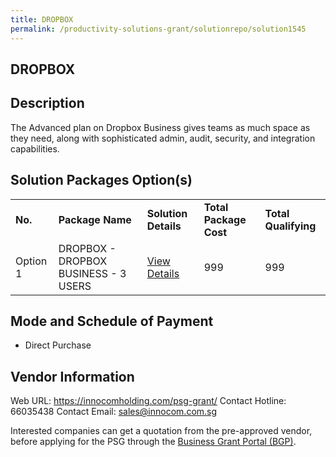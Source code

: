 ```yaml
---
title: DROPBOX
permalink: /productivity-solutions-grant/solutionrepo/solution1545
---
```


## DROPBOX

## Description

The Advanced plan on Dropbox Business gives teams as much space as they need, along with sophisticated admin, audit, security, and integration capabilities.

## Solution Packages Option(s)

<table>
<tr>
<td><b>No.</b></td>
<td><b>Package Name</b></td>
<td><b>Solution Details</b></td>
<td><b>Total Package Cost</b></td>
<td><b>Total Qualifying</b></td>
</tr>
<tr>
<td>Option 1</td>
<td>DROPBOX - DROPBOX BUSINESS - 3 USERS</td>
<td><a href='https://www.gobusiness.gov.sg/images/psg/Desensitised_Innocom_20200642_Annex_3_Part_1.pdf'>View Details</a></td>
<td>999</td>
<td>999</td>
</tr>
</table>

## Mode and Schedule of Payment

 - Direct Purchase

## Vendor Information

 Web URL: https://innocomholding.com/psg-grant/ 
Contact Hotline: 66035438 
Contact Email: sales@innocom.com.sg 


Interested companies can get a quotation from the pre-approved vendor, before applying for the PSG through the <a href='https://www.businessgrants.gov.sg/'>Business Grant Portal (BGP)</a>.

<script src="/jquery/resize-tables.js"></script>
